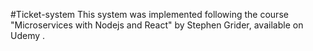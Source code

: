 #Ticket-system
This system was implemented following the course "Microservices with Nodejs and React" by Stephen Grider, available on Udemy . 
